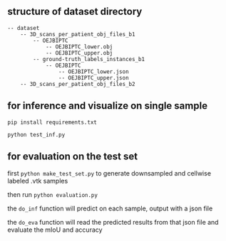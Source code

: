 ## structure of dataset directory
    -- dataset
        -- 3D_scans_per_patient_obj_files_b1
            -- OEJBIPTC
                -- OEJBIPTC_lower.obj
                -- OEJBIPTC_upper.obj
            -- ground-truth_labels_instances_b1
                -- OEJBIPTC
                    -- OEJBIPTC_lower.json
                    -- OEJBIPTC_upper.json
        -- 3D_scans_per_patient_obj_files_b2

## for inference and visualize on single sample
`pip install requirements.txt`

`python test_inf.py`

## for evaluation on the test set
first `python make_test_set.py` to generate downsampled and cellwise labeled .vtk samples

then run `python evaluation.py` 

the `do_inf` function will predict on each sample, output with a json file

the `do_eva` function will read the predicted results from that json file and evaluate the mIoU and accuracy